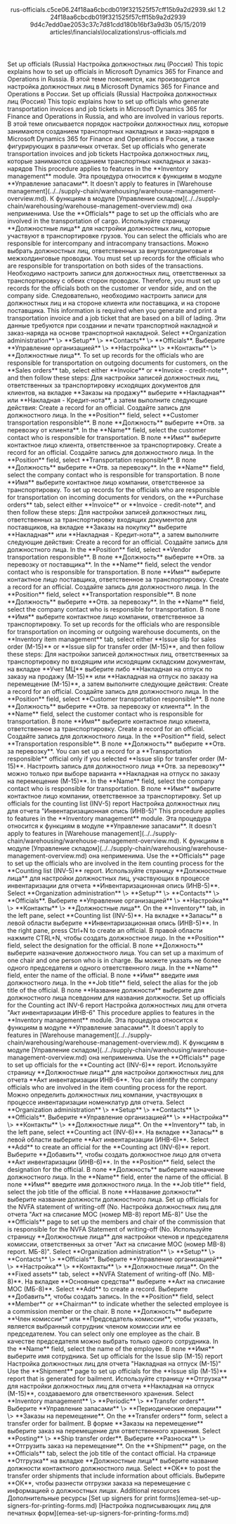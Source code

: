 <?xml version="1.0" encoding="UTF-8"?>
<xliff xmlns:logoport="urn:logoport:xliffeditor:xliff-extras:1.0" xmlns:tilt="urn:logoport:xliffeditor:tilt-non-translatables:1.0" xmlns:xsi="http://www.w3.org/2001/XMLSchema-instance" xmlns="urn:oasis:names:tc:xliff:document:1.2" xmlns:xliffext="urn:microsoft:content:schema:xliffextensions" version="1.2" xsi:schemaLocation="urn:oasis:names:tc:xliff:document:1.2 xliff-core-1.2-transitional.xsd">
  <file datatype="xml" source-language="en-US" original="rus-officials.md" target-language="ru-RU">
    <header>
      <tool tool-company="Microsoft" tool-version="1.0-7889195" tool-name="mdxliff" tool-id="mdxliff"/>
      <xliffext:skl_file_name>rus-officials.c5ce06.24f18aa6cbcdb019f321525f57cff15b9a2d2939.skl</xliffext:skl_file_name>
      <xliffext:version>1.2</xliffext:version>
      <xliffext:ms.openlocfilehash>24f18aa6cbcdb019f321525f57cff15b9a2d2939</xliffext:ms.openlocfilehash>
      <xliffext:ms.sourcegitcommit>9d4c7edd0ae2053c37c7d81cdd180b16bf3a9d3b</xliffext:ms.sourcegitcommit>
      <xliffext:ms.lasthandoff>05/15/2019</xliffext:ms.lasthandoff>
      <xliffext:ms.openlocfilepath>articles\financials\localizations\rus-officials.md</xliffext:ms.openlocfilepath>
    </header>
    <body>
      <group extype="content" id="content">
        <trans-unit xml:space="preserve" translate="yes" id="101" restype="x-metadata">
          <source>Set up officials (Russia)</source>
        <target logoport:matchpercent="101" state="translated" state-qualifier="leveraged-tm">Настройка должностных лиц (Россия)</target></trans-unit>
        <trans-unit xml:space="preserve" translate="yes" id="102" restype="x-metadata">
          <source>This topic explains how to set up officials in Microsoft Dynamics 365 for Finance and Operations in Russia.</source>
        <target logoport:matchpercent="101" state="translated" state-qualifier="leveraged-tm">В этой теме поясняется, как производится настройка должностных лиц в Microsoft Dynamics 365 for Finance and Operations в России.</target></trans-unit>
        <trans-unit xml:space="preserve" translate="yes" id="103">
          <source>Set up officials (Russia)</source>
        <target logoport:matchpercent="101" state="translated" state-qualifier="leveraged-tm">Настройка должностных лиц (Россия)</target></trans-unit>
        <trans-unit xml:space="preserve" translate="yes" id="104">
          <source>This topic explains how to set up officials who generate transportation invoices and job tickets in Microsoft Dynamics 365 for Finance and Operations in Russia, and who are involved in various reports.</source>
        <target logoport:matchpercent="101" state="translated" state-qualifier="leveraged-tm">В этой теме описывается порядок настройки должностных лиц, которые занимаются созданием транспортных накладных и заказ-нарядов в Microsoft Dynamics 365 for Finance and Operations в России, а также фигурирующих в различных отчетах.</target></trans-unit>
        <trans-unit xml:space="preserve" translate="yes" id="105">
          <source>Set up officials who generate transportation invoices and job tickets</source>
        <target logoport:matchpercent="101" state="translated" state-qualifier="leveraged-tm">Настройка должностных лиц, которые занимаются созданием транспортных накладных и заказ-нарядов</target></trans-unit>
        <trans-unit xml:space="preserve" translate="yes" id="106">
          <source>This procedure applies to features in the <bpt id="p1">**</bpt>Inventory management<ept id="p1">**</ept> module.</source>
        <target logoport:matchpercent="101" state="translated" state-qualifier="leveraged-tm">Эта процедура относится к функциям в модуле <bpt id="p1">**</bpt>Управление запасами<ept id="p1">**</ept>.</target></trans-unit>
        <trans-unit xml:space="preserve" translate="yes" id="107">
          <source>It doesn't apply to features in <bpt id="p1">[</bpt>Warehouse management<ept id="p1">](../../supply-chain/warehousing/warehouse-management-overview.md)</ept>.</source>
        <target logoport:matchpercent="101" state="translated" state-qualifier="leveraged-tm">К функциям в модуле <bpt id="p1">[</bpt>Управление складом<ept id="p1">](../../supply-chain/warehousing/warehouse-management-overview.md)</ept> она неприменима.</target></trans-unit>
        <trans-unit xml:space="preserve" translate="yes" id="108">
          <source>Use the <bpt id="p1">**</bpt>Officials<ept id="p1">**</ept> page to set up the officials who are involved in the transportation of cargo.</source>
        <target logoport:matchpercent="101" state="translated" state-qualifier="leveraged-tm">Используйте страницу <bpt id="p1">**</bpt>Должностные лица<ept id="p1">**</ept> для настройки должностных лиц, которые участвуют в транспортировке грузов.</target></trans-unit>
        <trans-unit xml:space="preserve" translate="yes" id="109">
          <source>You can select the officials who are responsible for intercompany and intracompany transactions.</source>
        <target logoport:matchpercent="101" state="translated" state-qualifier="leveraged-tm">Можно выбрать должностных лиц, ответственных за внутрихолдинговые и межхолдинговые проводки.</target></trans-unit>
        <trans-unit xml:space="preserve" translate="yes" id="110">
          <source>You must set up records for the officials who are responsible for transportation on both sides of the transactions.</source>
        <target logoport:matchpercent="101" state="translated" state-qualifier="leveraged-tm">Необходимо настроить записи для должностных лиц, ответственных за транспортировку с обеих сторон проводок.</target></trans-unit>
        <trans-unit xml:space="preserve" translate="yes" id="111">
          <source>Therefore, you must set up records for the officials both on the customer or vendor side, and on the company side.</source>
        <target logoport:matchpercent="101" state="translated" state-qualifier="leveraged-tm">Следовательно, необходимо настроить записи для должностных лиц и на стороне клиента или поставщика, и на стороне поставщика.</target></trans-unit>
        <trans-unit xml:space="preserve" translate="yes" id="112">
          <source>This information is required when you generate and print a transportation invoice and a job ticket that are based on a bill of lading.</source>
        <target logoport:matchpercent="101" state="translated" state-qualifier="leveraged-tm">Эти данные требуются при создании и печати транспортной накладной и заказ-наряда на основе транспортной накладной.</target></trans-unit>
        <trans-unit xml:space="preserve" translate="yes" id="113">
          <source>Select <bpt id="p1">**</bpt>Organization administration<ept id="p1">**</ept> <ph id="ph1">\&gt;</ph> <bpt id="p2">**</bpt>Setup<ept id="p2">**</ept> <ph id="ph2">\&gt;</ph> <bpt id="p3">**</bpt>Contacts<ept id="p3">**</ept> <ph id="ph3">\&gt;</ph> <bpt id="p4">**</bpt>Officials<ept id="p4">**</ept>.</source>
        <target logoport:matchpercent="101" state="translated" state-qualifier="leveraged-tm">Выберите <bpt id="p1">**</bpt>Управление организацией<ept id="p1">**</ept> <ph id="ph1">\&gt;</ph> <bpt id="p2">**</bpt>Настройка<ept id="p2">**</ept> <ph id="ph2">\&gt;</ph> <bpt id="p3">**</bpt>Контакты<ept id="p3">**</ept> <ph id="ph3">\&gt;</ph> <bpt id="p4">**</bpt>Должностные лица<ept id="p4">**</ept>.</target></trans-unit>
        <trans-unit xml:space="preserve" translate="yes" id="114">
          <source>To set up records for the officials who are responsible for transportation on outgoing documents for customers, on the <bpt id="p1">**</bpt>Sales orders<ept id="p1">**</ept> tab, select either <bpt id="p2">**</bpt>Invoice<ept id="p2">**</ept> or <bpt id="p3">**</bpt>Invoice - credit-note<ept id="p3">**</ept>, and then follow these steps:</source>
        <target logoport:matchpercent="101" state="translated" state-qualifier="leveraged-tm">Для настройки записей должностных лиц, ответственных за транспортировку исходящих документов для клиентов, на вкладке <bpt id="p1">**</bpt>Заказы на продажу<ept id="p1">**</ept> выберите <bpt id="p2">**</bpt>Накладная<ept id="p2">**</ept> или <bpt id="p3">**</bpt>Накладная - Кредит-нота<ept id="p3">**</ept>, а затем выполните следующие действия:</target></trans-unit>
        <trans-unit xml:space="preserve" translate="yes" id="115">
          <source>Create a record for an official.</source>
        <target logoport:matchpercent="101" state="translated" state-qualifier="leveraged-tm">Создайте запись для должностного лица.</target></trans-unit>
        <trans-unit xml:space="preserve" translate="yes" id="116">
          <source>In the <bpt id="p1">**</bpt>Position<ept id="p1">**</ept> field, select <bpt id="p2">**</bpt>Customer transportation responsible<ept id="p2">**</ept>.</source>
        <target logoport:matchpercent="101" state="translated" state-qualifier="leveraged-tm">В поле <bpt id="p1">**</bpt>Должность<ept id="p1">**</ept> выберите <bpt id="p2">**</bpt>Отв. за перевозку от клиента<ept id="p2">**</ept>.</target></trans-unit>
        <trans-unit xml:space="preserve" translate="yes" id="117">
          <source>In the <bpt id="p1">**</bpt>Name<ept id="p1">**</ept> field, select the customer contact who is responsible for transportation.</source>
        <target logoport:matchpercent="101" state="translated" state-qualifier="leveraged-tm">В поле <bpt id="p1">**</bpt>Имя<ept id="p1">**</ept> выберите контактное лицо клиента, ответственное за транспортировку.</target></trans-unit>
        <trans-unit xml:space="preserve" translate="yes" id="118">
          <source>Create a record for an official.</source>
        <target logoport:matchpercent="101" state="translated" state-qualifier="leveraged-tm">Создайте запись для должностного лица.</target></trans-unit>
        <trans-unit xml:space="preserve" translate="yes" id="119">
          <source>In the <bpt id="p1">**</bpt>Position<ept id="p1">**</ept> field, select <bpt id="p2">**</bpt>Transportation responsible<ept id="p2">**</ept>.</source>
        <target logoport:matchpercent="101" state="translated" state-qualifier="leveraged-tm">В поле <bpt id="p1">**</bpt>Должность<ept id="p1">**</ept> выберите <bpt id="p2">**</bpt>Отв. за перевозку<ept id="p2">**</ept>.</target></trans-unit>
        <trans-unit xml:space="preserve" translate="yes" id="120">
          <source>In the <bpt id="p1">**</bpt>Name<ept id="p1">**</ept> field, select the company contact who is responsible for transportation.</source>
        <target logoport:matchpercent="101" state="translated" state-qualifier="leveraged-tm">В поле <bpt id="p1">**</bpt>Имя<ept id="p1">**</ept> выберите контактное лицо компании, ответственное за транспортировку.</target></trans-unit>
        <trans-unit xml:space="preserve" translate="yes" id="121">
          <source>To set up records for the officials who are responsible for transportation on incoming documents for vendors, on the <bpt id="p1">**</bpt>Purchase orders<ept id="p1">**</ept> tab, select either <bpt id="p2">**</bpt>Invoice<ept id="p2">**</ept> or <bpt id="p3">**</bpt>Invoice - credit-note<ept id="p3">**</ept>, and then follow these steps:</source>
        <target logoport:matchpercent="101" state="translated" state-qualifier="leveraged-tm">Для настройки записей должностных лиц, ответственных за транспортировку входящих документов для поставщиков, на вкладке <bpt id="p1">**</bpt>Заказы на покупку<ept id="p1">**</ept> выберите <bpt id="p2">**</bpt>Накладная<ept id="p2">**</ept> или <bpt id="p3">**</bpt>Накладная - Кредит-нота<ept id="p3">**</ept>, а затем выполните следующие действия:</target></trans-unit>
        <trans-unit xml:space="preserve" translate="yes" id="122">
          <source>Create a record for an official.</source>
        <target logoport:matchpercent="101" state="translated" state-qualifier="leveraged-tm">Создайте запись для должностного лица.</target></trans-unit>
        <trans-unit xml:space="preserve" translate="yes" id="123">
          <source>In the <bpt id="p1">**</bpt>Position<ept id="p1">**</ept> field, select <bpt id="p2">**</bpt>Vendor transportation responsible<ept id="p2">**</ept>.</source>
        <target logoport:matchpercent="101" state="translated" state-qualifier="leveraged-tm">В поле <bpt id="p1">**</bpt>Должность<ept id="p1">**</ept> выберите <bpt id="p2">**</bpt>Отв. за перевозку от поставщика<ept id="p2">**</ept>.</target></trans-unit>
        <trans-unit xml:space="preserve" translate="yes" id="124">
          <source>In the <bpt id="p1">**</bpt>Name<ept id="p1">**</ept> field, select the vendor contact who is responsible for transportation.</source>
        <target logoport:matchpercent="101" state="translated" state-qualifier="leveraged-tm">В поле <bpt id="p1">**</bpt>Имя<ept id="p1">**</ept> выберите контактное лицо поставщика, ответственное за транспортировку.</target></trans-unit>
        <trans-unit xml:space="preserve" translate="yes" id="125">
          <source>Create a record for an official.</source>
        <target logoport:matchpercent="101" state="translated" state-qualifier="leveraged-tm">Создайте запись для должностного лица.</target></trans-unit>
        <trans-unit xml:space="preserve" translate="yes" id="126">
          <source>In the <bpt id="p1">**</bpt>Position<ept id="p1">**</ept> field, select <bpt id="p2">**</bpt>Transportation responsible<ept id="p2">**</ept>.</source>
        <target logoport:matchpercent="101" state="translated" state-qualifier="leveraged-tm">В поле <bpt id="p1">**</bpt>Должность<ept id="p1">**</ept> выберите <bpt id="p2">**</bpt>Отв. за перевозку<ept id="p2">**</ept>.</target></trans-unit>
        <trans-unit xml:space="preserve" translate="yes" id="127">
          <source>In the <bpt id="p1">**</bpt>Name<ept id="p1">**</ept> field, select the company contact who is responsible for transportation.</source>
        <target logoport:matchpercent="101" state="translated" state-qualifier="leveraged-tm">В поле <bpt id="p1">**</bpt>Имя<ept id="p1">**</ept> выберите контактное лицо компании, ответственное за транспортировку.</target></trans-unit>
        <trans-unit xml:space="preserve" translate="yes" id="128">
          <source>To set up records for the officials who are responsible for transportation on incoming or outgoing warehouse documents, on the <bpt id="p1">**</bpt>Inventory item management<ept id="p1">**</ept> tab, select either <bpt id="p2">**</bpt>Issue slip for sales order (M-15)<ept id="p2">**</ept> or <bpt id="p3">**</bpt>Issue slip for transfer order (M-15)<ept id="p3">**</ept>, and then follow these steps:</source>
        <target logoport:matchpercent="101" state="translated" state-qualifier="leveraged-tm">Для настройки записей должностных лиц, ответственных за транспортировку по входящим или исходящим складским документам, на вкладке <bpt id="p1">**</bpt>Учет МЦ<ept id="p1">**</ept> выберите либо <bpt id="p2">**</bpt>Накладная на отпуск по заказу на продажу (М-15)<ept id="p2">**</ept> или <bpt id="p3">**</bpt>Накладная на отпуск по заказу на перемещение (М-15)<ept id="p3">**</ept>, а затем выполните следующие действия:</target></trans-unit>
        <trans-unit xml:space="preserve" translate="yes" id="129">
          <source>Create a record for an official.</source>
        <target logoport:matchpercent="101" state="translated" state-qualifier="leveraged-tm">Создайте запись для должностного лица.</target></trans-unit>
        <trans-unit xml:space="preserve" translate="yes" id="130">
          <source>In the <bpt id="p1">**</bpt>Position<ept id="p1">**</ept> field, select <bpt id="p2">**</bpt>Customer transportation responsible<ept id="p2">**</ept>.</source>
        <target logoport:matchpercent="101" state="translated" state-qualifier="leveraged-tm">В поле <bpt id="p1">**</bpt>Должность<ept id="p1">**</ept> выберите <bpt id="p2">**</bpt>Отв. за перевозку от клиента<ept id="p2">**</ept>.</target></trans-unit>
        <trans-unit xml:space="preserve" translate="yes" id="131">
          <source>In the <bpt id="p1">**</bpt>Name<ept id="p1">**</ept> field, select the customer contact who is responsible for transportation.</source>
        <target logoport:matchpercent="101" state="translated" state-qualifier="leveraged-tm">В поле <bpt id="p1">**</bpt>Имя<ept id="p1">**</ept> выберите контактное лицо клиента, ответственное за транспортировку.</target></trans-unit>
        <trans-unit xml:space="preserve" translate="yes" id="132">
          <source>Create a record for an official.</source>
        <target logoport:matchpercent="101" state="translated" state-qualifier="leveraged-tm">Создайте запись для должностного лица.</target></trans-unit>
        <trans-unit xml:space="preserve" translate="yes" id="133">
          <source>In the <bpt id="p1">**</bpt>Position<ept id="p1">**</ept> field, select <bpt id="p2">**</bpt>Transportation responsible<ept id="p2">**</ept>.</source>
        <target logoport:matchpercent="101" state="translated" state-qualifier="leveraged-tm">В поле <bpt id="p1">**</bpt>Должность<ept id="p1">**</ept> выберите <bpt id="p2">**</bpt>Отв. за перевозку<ept id="p2">**</ept>.</target></trans-unit>
        <trans-unit xml:space="preserve" translate="yes" id="134">
          <source>You can set up a record for a <bpt id="p1">**</bpt>Transportation responsible<ept id="p1">**</ept> official only if you selected <bpt id="p2">**</bpt>Issue slip for transfer order (M-15)<ept id="p2">**</ept>.</source>
        <target logoport:matchpercent="101" state="translated" state-qualifier="leveraged-tm">Настроить запись для должностного лица <bpt id="p1">**</bpt>Отв. за перевозку<ept id="p1">**</ept> можно только при выборе варианта <bpt id="p2">**</bpt>Накладная на отпуск по заказу на перемещение (М-15)<ept id="p2">**</ept>.</target></trans-unit>
        <trans-unit xml:space="preserve" translate="yes" id="135">
          <source>In the <bpt id="p1">**</bpt>Name<ept id="p1">**</ept> field, select the company contact who is responsible for transportation.</source>
        <target logoport:matchpercent="101" state="translated" state-qualifier="leveraged-tm">В поле <bpt id="p1">**</bpt>Имя<ept id="p1">**</ept> выберите контактное лицо компании, ответственное за транспортировку.</target></trans-unit>
        <trans-unit xml:space="preserve" translate="yes" id="136">
          <source>Set up officials for the counting list (INV-5) report</source>
        <target logoport:matchpercent="101" state="translated" state-qualifier="leveraged-tm">Настройка должностных лиц для отчета "Инвентаризационная опись (ИНВ-5)"</target></trans-unit>
        <trans-unit xml:space="preserve" translate="yes" id="137">
          <source>This procedure applies to features in the <bpt id="p1">**</bpt>Inventory management<ept id="p1">**</ept> module.</source>
        <target logoport:matchpercent="101" state="translated" state-qualifier="leveraged-tm">Эта процедура относится к функциям в модуле <bpt id="p1">**</bpt>Управление запасами<ept id="p1">**</ept>.</target></trans-unit>
        <trans-unit xml:space="preserve" translate="yes" id="138">
          <source>It doesn't apply to features in <bpt id="p1">[</bpt>Warehouse management<ept id="p1">](../../supply-chain/warehousing/warehouse-management-overview.md)</ept>.</source>
        <target logoport:matchpercent="101" state="translated" state-qualifier="leveraged-tm">К функциям в модуле <bpt id="p1">[</bpt>Управление складом<ept id="p1">](../../supply-chain/warehousing/warehouse-management-overview.md)</ept> она неприменима.</target></trans-unit>
        <trans-unit xml:space="preserve" translate="yes" id="139">
          <source>Use the <bpt id="p1">**</bpt>Officials<ept id="p1">**</ept> page to set up the officials who are involved in the item counting process for the <bpt id="p2">**</bpt>Counting list (INV-5)<ept id="p2">**</ept> report.</source>
        <target logoport:matchpercent="101" state="translated" state-qualifier="leveraged-tm">Используйте страницу <bpt id="p1">**</bpt>Должностные лица<ept id="p1">**</ept> для настройки должностных лиц, участвующих в процессе инвентаризации для отчета <bpt id="p2">**</bpt>Инвентаризационная опись (ИНВ-5)<ept id="p2">**</ept>.</target></trans-unit>
        <trans-unit xml:space="preserve" translate="yes" id="140">
          <source>Select <bpt id="p1">**</bpt>Organization administration<ept id="p1">**</ept> <ph id="ph1">\&gt;</ph> <bpt id="p2">**</bpt>Setup<ept id="p2">**</ept> <ph id="ph2">\&gt;</ph> <bpt id="p3">**</bpt>Contacts<ept id="p3">**</ept> <ph id="ph3">\&gt;</ph> <bpt id="p4">**</bpt>Officials<ept id="p4">**</ept>.</source>
        <target logoport:matchpercent="101" state="translated" state-qualifier="leveraged-tm">Выберите <bpt id="p1">**</bpt>Управление организацией<ept id="p1">**</ept> <ph id="ph1">\&gt;</ph> <bpt id="p2">**</bpt>Настройка<ept id="p2">**</ept> <ph id="ph2">\&gt;</ph> <bpt id="p3">**</bpt>Контакты<ept id="p3">**</ept> <ph id="ph3">\&gt;</ph> <bpt id="p4">**</bpt>Должностные лица<ept id="p4">**</ept>.</target></trans-unit>
        <trans-unit xml:space="preserve" translate="yes" id="141">
          <source>On the <bpt id="p1">**</bpt>Inventory<ept id="p1">**</ept> tab, in the left pane, select <bpt id="p2">**</bpt>Counting list (INV-5)<ept id="p2">**</ept>.</source>
        <target logoport:matchpercent="101" state="translated" state-qualifier="leveraged-tm">На вкладке <bpt id="p1">**</bpt>Запасы<ept id="p1">**</ept> в левой области выберите <bpt id="p2">**</bpt>Инвентаризационная опись (ИНВ-5)<ept id="p2">**</ept>.</target></trans-unit>
        <trans-unit xml:space="preserve" translate="yes" id="142">
          <source>In the right pane, press Ctrl+N to create an official.</source>
        <target logoport:matchpercent="101" state="translated" state-qualifier="leveraged-tm">В правой области нажмите CTRL+N, чтобы создать должностное лицо.</target></trans-unit>
        <trans-unit xml:space="preserve" translate="yes" id="143">
          <source>In the <bpt id="p1">**</bpt>Position<ept id="p1">**</ept> field, select the designation for the official.</source>
        <target logoport:matchpercent="101" state="translated" state-qualifier="leveraged-tm">В поле <bpt id="p1">**</bpt>Должность<ept id="p1">**</ept> выберите назначение должностного лица.</target></trans-unit>
        <trans-unit xml:space="preserve" translate="yes" id="144">
          <source>You can set up a maximum of one chair and one person who is in charge.</source>
        <target logoport:matchpercent="101" state="translated" state-qualifier="leveraged-tm">Вы можете указать не более одного председателя и одного ответственного лица.</target></trans-unit>
        <trans-unit xml:space="preserve" translate="yes" id="145">
          <source>In the <bpt id="p1">**</bpt>Name<ept id="p1">**</ept> field, enter the name of the official.</source>
        <target logoport:matchpercent="101" state="translated" state-qualifier="leveraged-tm">В поле <bpt id="p1">**</bpt>Имя<ept id="p1">**</ept> введите имя должностного лица.</target></trans-unit>
        <trans-unit xml:space="preserve" translate="yes" id="146">
          <source>In the <bpt id="p1">**</bpt>Job title<ept id="p1">**</ept> field, select the alias for the job title of the official.</source>
        <target logoport:matchpercent="101" state="translated" state-qualifier="leveraged-tm">В поле <bpt id="p1">**</bpt>Название должности<ept id="p1">**</ept> выберите для должностного лица псевдоним для названия должности.</target></trans-unit>
        <trans-unit xml:space="preserve" translate="yes" id="147">
          <source>Set up officials for the Counting act INV-6 report</source>
        <target logoport:matchpercent="101" state="translated" state-qualifier="leveraged-tm">Настройка должностных лиц для отчета "Акт инвентаризации ИНВ-6"</target></trans-unit>
        <trans-unit xml:space="preserve" translate="yes" id="148">
          <source>This procedure applies to features in the <bpt id="p1">**</bpt>Inventory management<ept id="p1">**</ept> module.</source>
        <target logoport:matchpercent="101" state="translated" state-qualifier="leveraged-tm">Эта процедура относится к функциям в модуле <bpt id="p1">**</bpt>Управление запасами<ept id="p1">**</ept>.</target></trans-unit>
        <trans-unit xml:space="preserve" translate="yes" id="149">
          <source>It doesn't apply to features in <bpt id="p1">[</bpt>Warehouse management<ept id="p1">](../../supply-chain/warehousing/warehouse-management-overview.md)</ept>.</source>
        <target logoport:matchpercent="101" state="translated" state-qualifier="leveraged-tm">К функциям в модуле <bpt id="p1">[</bpt>Управление складом<ept id="p1">](../../supply-chain/warehousing/warehouse-management-overview.md)</ept> она неприменима.</target></trans-unit>
        <trans-unit xml:space="preserve" translate="yes" id="150">
          <source>Use the <bpt id="p1">**</bpt>Officials<ept id="p1">**</ept> page to set up officials for the <bpt id="p2">**</bpt>Counting act (INV-6)<ept id="p2">**</ept> report.</source>
        <target logoport:matchpercent="101" state="translated" state-qualifier="leveraged-tm">Используйте страницу <bpt id="p1">**</bpt>Должностные лица<ept id="p1">**</ept> для настройки должностных лиц для отчета <bpt id="p2">**</bpt>Акт инвентаризации ИНВ-6<ept id="p2">**</ept>.</target></trans-unit>
        <trans-unit xml:space="preserve" translate="yes" id="151">
          <source>You can identify the company officials who are involved in the item counting process for the report.</source>
        <target logoport:matchpercent="101" state="translated" state-qualifier="leveraged-tm">Можно определить должностных лиц компании, участвующих в процессе инвентаризации номенклатур для отчета.</target></trans-unit>
        <trans-unit xml:space="preserve" translate="yes" id="152">
          <source>Select <bpt id="p1">**</bpt>Organization administration<ept id="p1">**</ept> <ph id="ph1">\&gt;</ph> <bpt id="p2">**</bpt>Setup<ept id="p2">**</ept> <ph id="ph2">\&gt;</ph> <bpt id="p3">**</bpt>Contacts<ept id="p3">**</ept> <ph id="ph3">\&gt;</ph> <bpt id="p4">**</bpt>Officials<ept id="p4">**</ept>.</source>
        <target logoport:matchpercent="101" state="translated" state-qualifier="leveraged-tm">Выберите <bpt id="p1">**</bpt>Управление организацией<ept id="p1">**</ept> <ph id="ph1">\&gt;</ph> <bpt id="p2">**</bpt>Настройка<ept id="p2">**</ept> <ph id="ph2">\&gt;</ph> <bpt id="p3">**</bpt>Контакты<ept id="p3">**</ept> <ph id="ph3">\&gt;</ph> <bpt id="p4">**</bpt>Должностные лица<ept id="p4">**</ept>.</target></trans-unit>
        <trans-unit xml:space="preserve" translate="yes" id="153">
          <source>On the <bpt id="p1">**</bpt>Inventory<ept id="p1">**</ept> tab, in the left pane, select <bpt id="p2">**</bpt>Counting act (INV-6)<ept id="p2">**</ept>.</source>
        <target logoport:matchpercent="101" state="translated" state-qualifier="leveraged-tm">На вкладке <bpt id="p1">**</bpt>Запасы<ept id="p1">**</ept> в левой области выберите <bpt id="p2">**</bpt>Акт инвентаризации (ИНВ-6)<ept id="p2">**</ept>.</target></trans-unit>
        <trans-unit xml:space="preserve" translate="yes" id="154">
          <source>Select <bpt id="p1">**</bpt>Add<ept id="p1">**</ept> to create an official for the <bpt id="p2">**</bpt>Counting act (INV-6)<ept id="p2">**</ept> report.</source>
        <target logoport:matchpercent="101" state="translated" state-qualifier="leveraged-tm">Выберите <bpt id="p1">**</bpt>Добавить<ept id="p1">**</ept>, чтобы создать должностное лицо для отчета <bpt id="p2">**</bpt>Акт инвентаризации (ИНВ-6)<ept id="p2">**</ept>.</target></trans-unit>
        <trans-unit xml:space="preserve" translate="yes" id="155">
          <source>In the <bpt id="p1">**</bpt>Position<ept id="p1">**</ept> field, select the designation for the official.</source>
        <target logoport:matchpercent="101" state="translated" state-qualifier="leveraged-tm">В поле <bpt id="p1">**</bpt>Должность<ept id="p1">**</ept> выберите назначение должностного лица.</target></trans-unit>
        <trans-unit xml:space="preserve" translate="yes" id="156">
          <source>In the <bpt id="p1">**</bpt>Name<ept id="p1">**</ept> field, enter the name of the official.</source>
        <target logoport:matchpercent="101" state="translated" state-qualifier="leveraged-tm">В поле <bpt id="p1">**</bpt>Имя<ept id="p1">**</ept> введите имя должностного лица.</target></trans-unit>
        <trans-unit xml:space="preserve" translate="yes" id="157">
          <source>In the <bpt id="p1">**</bpt>Job title<ept id="p1">**</ept> field, select the job title of the official.</source>
        <target logoport:matchpercent="101" state="translated" state-qualifier="leveraged-tm">В поле <bpt id="p1">**</bpt>Название должности<ept id="p1">**</ept> выберите название должности должностного лица.</target></trans-unit>
        <trans-unit xml:space="preserve" translate="yes" id="158">
          <source>Set up officials for the NVFA statement of writing-off (No.</source>
        <target logoport:matchpercent="101" state="translated" state-qualifier="leveraged-tm">Настройка должностных лиц для отчета "Акт на списание МОС (номер</target></trans-unit>
        <trans-unit xml:space="preserve" translate="yes" id="159">
          <source>MB-8) report</source>
        <target logoport:matchpercent="101" state="translated" state-qualifier="leveraged-tm">МБ-8)"</target></trans-unit>
        <trans-unit xml:space="preserve" translate="yes" id="160">
          <source>Use the <bpt id="p1">**</bpt>Officials<ept id="p1">**</ept> page to set up the members and chair of the commission that is responsible for the NVFA Statement of writing-off (No.</source>
        <target logoport:matchpercent="101" state="translated" state-qualifier="leveraged-tm">Используйте страницу <bpt id="p1">**</bpt>Должностные лица<ept id="p1">**</ept> для настройки членов и председателя комиссии, ответственных за отчет "Акт на списание МОС (номер</target></trans-unit>
        <trans-unit xml:space="preserve" translate="yes" id="161">
          <source>MB-8) report.</source>
        <target logoport:matchpercent="101" state="translated" state-qualifier="leveraged-tm">МБ-8)".</target></trans-unit>
        <trans-unit xml:space="preserve" translate="yes" id="162">
          <source>Select <bpt id="p1">**</bpt>Organization administration<ept id="p1">**</ept> <ph id="ph1">\&gt;</ph> <bpt id="p2">**</bpt>Setup<ept id="p2">**</ept> <ph id="ph2">\&gt;</ph> <bpt id="p3">**</bpt>Contacts<ept id="p3">**</ept> <ph id="ph3">\&gt;</ph> <bpt id="p4">**</bpt>Officials<ept id="p4">**</ept>.</source>
        <target logoport:matchpercent="101" state="translated" state-qualifier="leveraged-tm">Выберите <bpt id="p1">**</bpt>Управление организацией<ept id="p1">**</ept> <ph id="ph1">\&gt;</ph> <bpt id="p2">**</bpt>Настройка<ept id="p2">**</ept> <ph id="ph2">\&gt;</ph> <bpt id="p3">**</bpt>Контакты<ept id="p3">**</ept> <ph id="ph3">\&gt;</ph> <bpt id="p4">**</bpt>Должностные лица<ept id="p4">**</ept>.</target></trans-unit>
        <trans-unit xml:space="preserve" translate="yes" id="163">
          <source>On the <bpt id="p1">**</bpt>Fixed assets<ept id="p1">**</ept> tab, select <bpt id="p2">**</bpt>NVFA Statement of writing-off (No. MB-8)<ept id="p2">**</ept>.</source>
        <target logoport:matchpercent="101" state="translated" state-qualifier="leveraged-tm">На вкладке <bpt id="p1">**</bpt>Основные средства<ept id="p1">**</ept> выберите <bpt id="p2">**</bpt>Акт на списание МОС (МБ-8)<ept id="p2">**</ept>.</target></trans-unit>
        <trans-unit xml:space="preserve" translate="yes" id="164">
          <source>Select <bpt id="p1">**</bpt>Add<ept id="p1">**</ept> to create a record.</source>
        <target logoport:matchpercent="101" state="translated" state-qualifier="leveraged-tm">Выберите <bpt id="p1">**</bpt>Добавить<ept id="p1">**</ept>, чтобы создать запись.</target></trans-unit>
        <trans-unit xml:space="preserve" translate="yes" id="165">
          <source>In the <bpt id="p1">**</bpt>Position<ept id="p1">**</ept> field, select <bpt id="p2">**</bpt>Member<ept id="p2">**</ept> or <bpt id="p3">**</bpt>Chairman<ept id="p3">**</ept> to indicate whether the selected employee is a commission member or the chair.</source>
        <target logoport:matchpercent="101" state="translated" state-qualifier="leveraged-tm">В поле <bpt id="p1">**</bpt>Должность<ept id="p1">**</ept> выберите <bpt id="p2">**</bpt>Член комиссии<ept id="p2">**</ept> или <bpt id="p3">**</bpt>Председатель комиссии<ept id="p3">**</ept>, чтобы указать, является выбранный сотрудник членом комиссии или ее председателем.</target></trans-unit>
        <trans-unit xml:space="preserve" translate="yes" id="166">
          <source>You can select only one employee as the chair.</source>
        <target logoport:matchpercent="101" state="translated" state-qualifier="leveraged-tm">В качестве председателя можно выбрать только одного сотрудника.</target></trans-unit>
        <trans-unit xml:space="preserve" translate="yes" id="167">
          <source>In the <bpt id="p1">**</bpt>Name<ept id="p1">**</ept> field, select the name of the employee.</source>
        <target logoport:matchpercent="101" state="translated" state-qualifier="leveraged-tm">В поле <bpt id="p1">**</bpt>Имя<ept id="p1">**</ept> выберите имя сотрудника.</target></trans-unit>
        <trans-unit xml:space="preserve" translate="yes" id="168">
          <source>Set up officials for the Issue slip (M-15) report</source>
        <target logoport:matchpercent="101" state="translated" state-qualifier="leveraged-tm">Настройка должностных лиц для отчета "Накладная на отпуск (М-15)"</target></trans-unit>
        <trans-unit xml:space="preserve" translate="yes" id="169">
          <source>Use the <bpt id="p1">**</bpt>Shipment<ept id="p1">**</ept> page to set up officials for the <bpt id="p2">**</bpt>Issue slip (M-15)<ept id="p2">**</ept> report that is generated for bailment.</source>
        <target logoport:matchpercent="101" state="translated" state-qualifier="leveraged-tm">Используйте страницу <bpt id="p1">**</bpt>Отгрузка<ept id="p1">**</ept> для настройки должностных лиц для отчета <bpt id="p2">**</bpt>Накладная на отпуск (М-15)<ept id="p2">**</ept>, создаваемого для ответственного хранения.</target></trans-unit>
        <trans-unit xml:space="preserve" translate="yes" id="170">
          <source>Select <bpt id="p1">**</bpt>Inventory management<ept id="p1">**</ept> <ph id="ph1">\&gt;</ph> <bpt id="p2">**</bpt>Periodic<ept id="p2">**</ept> <ph id="ph2">\&gt;</ph> <bpt id="p3">**</bpt>Transfer orders<ept id="p3">**</ept>.</source>
        <target logoport:matchpercent="101" state="translated" state-qualifier="leveraged-tm">Выберите <bpt id="p1">**</bpt>Управление запасами<ept id="p1">**</ept> <ph id="ph1">\&gt;</ph> <bpt id="p2">**</bpt>Периодические операции<ept id="p2">**</ept> <ph id="ph2">\&gt;</ph> <bpt id="p3">**</bpt>Заказы на перемещение<ept id="p3">**</ept>.</target></trans-unit>
        <trans-unit xml:space="preserve" translate="yes" id="171">
          <source>On the <bpt id="p1">**</bpt>Transfer orders<ept id="p1">**</ept> form, select a transfer order for bailment.</source>
        <target logoport:matchpercent="101" state="translated" state-qualifier="leveraged-tm">В форме <bpt id="p1">**</bpt>Заказы на перемещение<ept id="p1">**</ept> выберите заказ на перемещение для ответственного хранения.</target></trans-unit>
        <trans-unit xml:space="preserve" translate="yes" id="172">
          <source>Select <bpt id="p1">**</bpt>Posting<ept id="p1">**</ept> <ph id="ph1">\&gt;</ph> <bpt id="p2">**</bpt>Ship transfer order<ept id="p2">**</ept>.</source>
        <target logoport:matchpercent="101" state="translated" state-qualifier="leveraged-tm">Выберите <bpt id="p1">**</bpt>Разноска<ept id="p1">**</ept> <ph id="ph1">\&gt;</ph> <bpt id="p2">**</bpt>Отгрузить заказ на перемещение<ept id="p2">**</ept>.</target></trans-unit>
        <trans-unit xml:space="preserve" translate="yes" id="173">
          <source>On the <bpt id="p1">**</bpt>Shipment<ept id="p1">**</ept> page, on the <bpt id="p2">**</bpt>Officials<ept id="p2">**</ept> tab, select the job title of the contact official.</source>
        <target logoport:matchpercent="101" state="translated" state-qualifier="leveraged-tm">На странице <bpt id="p1">**</bpt>Отгрузка<ept id="p1">**</ept> на вкладке <bpt id="p2">**</bpt>Должностные лица<ept id="p2">**</ept> выберите название должности контактного должностного лица.</target></trans-unit>
        <trans-unit xml:space="preserve" translate="yes" id="174">
          <source>Select <bpt id="p1">**</bpt>OK<ept id="p1">**</ept> to post the transfer order shipments that include information about officials.</source>
        <target logoport:matchpercent="101" state="translated" state-qualifier="leveraged-tm">Выберите <bpt id="p1">**</bpt>ОК<ept id="p1">**</ept>, чтобы разнести отгрузки заказа на перемещение с информацией о должностных лицах.</target></trans-unit>
        <trans-unit xml:space="preserve" translate="yes" id="175">
          <source>Additional resources</source>
        <target logoport:matchpercent="101" state="translated" state-qualifier="leveraged-tm">Дополнительные ресурсы</target></trans-unit>
        <trans-unit xml:space="preserve" translate="yes" id="176">
          <source><bpt id="p1">[</bpt>Set up signers for print forms<ept id="p1">](emea-set-up-signers-for-printing-forms.md)</ept></source>
        <target logoport:matchpercent="101" state="translated" state-qualifier="leveraged-tm"><bpt id="p1">[</bpt>Настройка подписывающих лиц для печатных форм<ept id="p1">](emea-set-up-signers-for-printing-forms.md)</ept></target></trans-unit>
      </group>
    </body>
  </file>
</xliff>